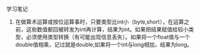 学习笔记

1.  在做算术运算或按位运算事时，只要类型比int小（byte,short），在运算之前，这些数值都回被转发为int再计算，结果为int。如果把结果赋值给较小类型，必须使用类型转换（有可能出现信息丢失）。如果将一个float值与一个double值相乘，记过就是double;如果将一个int与long相加，结果为long。
 
    